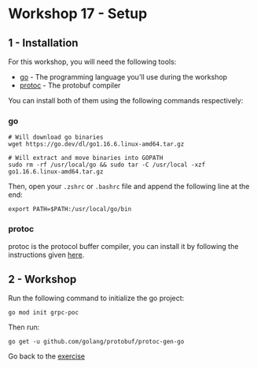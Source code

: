 # Workshop 17 - Setup

## 1 - Installation

For this workshop, you will need the following tools:

- [go](https://go.dev/) - The programming language you'll use during the workshop
- [protoc](https://developers.google.com/protocol-buffers) - The protobuf compiler

You can install both of them using the following commands respectively:

### **go**
```shell
# Will download go binaries
wget https://go.dev/dl/go1.16.6.linux-amd64.tar.gz

# Will extract and move binaries into GOPATH
sudo rm -rf /usr/local/go && sudo tar -C /usr/local -xzf go1.16.6.linux-amd64.tar.gz
```

Then, open your `.zshrc` or `.bashrc` file and append the following line at the end:
```shell
export PATH=$PATH:/usr/local/go/bin
```

### **protoc**

protoc is the protocol buffer compiler, you can install it by following the instructions given [here](https://grpc.io/docs/protoc-installation/).

## 2 - Workshop

Run the following command to initialize the go project:
```shell
go mod init grpc-poc
```

Then run:
```shell
go get -u github.com/golang/protobuf/protoc-gen-go
```

Go back to the [exercise](./README.md)
